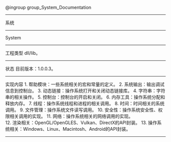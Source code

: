 @ingroup group_System_Documentation

----------------------------
系统

----------------------------
System

----------------------------	
工程类型
	dll/lib。

----------------------------
状态
	目前版本：1.0.0.3。

----------------------------
实现内容
	1.	帮助模块：一些系统相关的宏和常量的定义。 
	2.	系统输出：输出调试信息到控制台。
	3.	动态链接：操作系统打开和关闭动态链接库。
	4.	字符串：字符串的相关操作。
	5.	控制台：控制台的开启和关闭。
	6.	内存工具：操作系统分配和释放内存。
	7.	线程：操作系统线程和进程的相关调用。
	8.	时间：时间相关的系统调用。
	9.	文件管理：操作系统文件读写调用。
	10.	安全性：操作系统安全性、权限相关调用的实现。
	11.	网络：操作系统相关的网络调用的实现。	
	12.	渲染相关：OpenGL/OpenGLES、Vulkan、DirectX的API封装。
	13.	操作系统相关：Windows、Linux、Macintosh、Android的API封装。	 

----------------------------